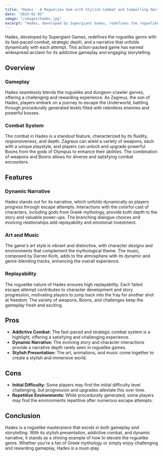 ```yaml
---
title: "Hades - A Roguelike Gem with Stylish Combat and Compelling Narrative"
date: "2024-01-05"
image: "/images/hades.jpg"
excerpt: "Hades, developed by Supergiant Games, redefines the roguelike genre with its fast-paced combat, strategic depth, and a narrative that unfolds dynamically with each attempt. This action-packed game has earned widespread acclaim for its addictive gameplay and engaging storytelling."
---
```


Hades, developed by Supergiant Games, redefines the roguelike genre with its fast-paced combat, strategic depth, and a narrative that unfolds dynamically with each attempt. This action-packed game has earned widespread acclaim for its addictive gameplay and engaging storytelling.

## Overview

### Gameplay
Hades seamlessly blends the roguelike and dungeon-crawler genres, offering a challenging and rewarding experience. As Zagreus, the son of Hades, players embark on a journey to escape the Underworld, battling through procedurally generated levels filled with relentless enemies and powerful bosses.

### Combat System
The combat in Hades is a standout feature, characterized by its fluidity, responsiveness, and depth. Zagreus can wield a variety of weapons, each with a unique playstyle, and players can unlock and upgrade powerful Boons from the gods of Olympus to enhance their abilities. The combination of weapons and Boons allows for diverse and satisfying combat encounters.

## Features

### Dynamic Narrative
Hades stands out for its narrative, which unfolds dynamically as players progress through escape attempts. Interactions with the colorful cast of characters, including gods from Greek mythology, provide both depth to the story and valuable power-ups. The branching dialogue choices and evolving relationships add replayability and emotional investment.

### Art and Music
The game's art style is vibrant and distinctive, with character designs and environments that complement the mythological theme. The music, composed by Darren Korb, adds to the atmosphere with its dynamic and genre-blending tracks, enhancing the overall experience.

### Replayability
The roguelike nature of Hades ensures high replayability. Each failed escape attempt contributes to character development and story progression, motivating players to jump back into the fray for another shot at freedom. The variety of weapons, Boons, and challenges keep the gameplay fresh and exciting.

## Pros

- **Addictive Combat:** The fast-paced and strategic combat system is a highlight, offering a satisfying and challenging experience.
- **Dynamic Narrative:** The evolving story and character interactions provide a narrative depth rarely seen in roguelike games.
- **Stylish Presentation:** The art, animations, and music come together to create a stylish and immersive world.

## Cons

- **Initial Difficulty:** Some players may find the initial difficulty level challenging, but progression and upgrades alleviate this over time.
- **Repetitive Environments:** While procedurally generated, some players may find the environments repetitive after numerous escape attempts.

## Conclusion

Hades is a roguelike masterpiece that excels in both gameplay and storytelling. With its stylish presentation, addictive combat, and dynamic narrative, it stands as a shining example of how to elevate the roguelike genre. Whether you're a fan of Greek mythology or simply enjoy challenging and rewarding gameplay, Hades is a must-play.